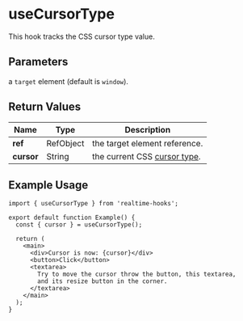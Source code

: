 # useCursorType

This hook tracks the CSS cursor type value.

## Parameters

a `target` element (default is `window`).

## Return Values

| Name       | Type      | Description                                                                             |
| ---------- | --------- | --------------------------------------------------------------------------------------- |
| **ref**    | RefObject | the target element reference.                                                           |
| **cursor** | String    | the current CSS [cursor type](https://developer.mozilla.org/en-US/docs/Web/CSS/cursor). |

## Example Usage

<!-- prettier-ignore -->
```tsx
import { useCursorType } from 'realtime-hooks';

export default function Example() {
  const { cursor } = useCursorType();

  return (
    <main>
      <div>Cursor is now: {cursor}</div>
      <button>Click</button>
      <textarea>
        Try to move the cursor throw the button, this textarea,
        and its resize button in the corner.
      </textarea>
    </main>
  );
}
```
